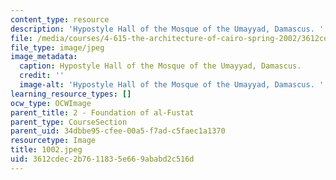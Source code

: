 ```yaml
---
content_type: resource
description: 'Hypostyle Hall of the Mosque of the Umayyad, Damascus. '
file: /media/courses/4-615-the-architecture-of-cairo-spring-2002/3612cdec2b7611835e669ababd2c516d_1002.jpeg
file_type: image/jpeg
image_metadata:
  caption: Hypostyle Hall of the Mosque of the Umayyad, Damascus.
  credit: ''
  image-alt: 'Hypostyle Hall of the Mosque of the Umayyad, Damascus. '
learning_resource_types: []
ocw_type: OCWImage
parent_title: 2 - Foundation of al-Fustat
parent_type: CourseSection
parent_uid: 34dbbe95-cfee-00a5-f7ad-c5faec1a1370
resourcetype: Image
title: 1002.jpeg
uid: 3612cdec-2b76-1183-5e66-9ababd2c516d
---
```


